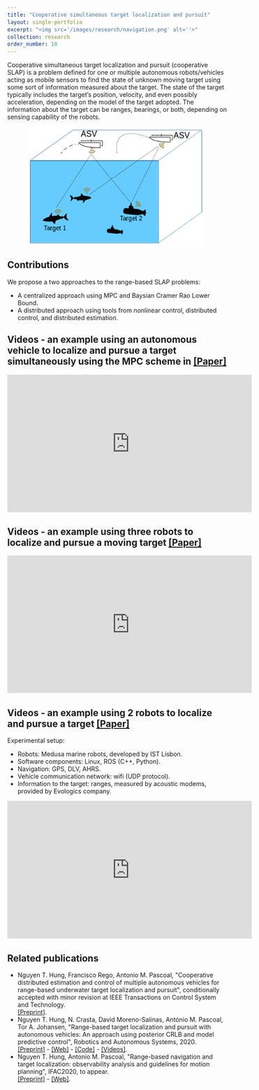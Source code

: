 ```yaml
---
title: "Cooperative simultaneous target localization and pursuit"
layout: single-portfolio
excerpt: "<img src='/images/research/navigation.png' alt=''>"
collection: research
order_number: 10
---
```


<!-- Range-based navigation is defined for an agent, for example, a scuba-diver or
an autonomous underwater vehicle (AUV) to find its own state (position, and possibly with velocity and acceleration) using
the information measured by the agent itself and the ranges to a known single or multiple
beacons. If an agent like AUV can measure its velocity vector (using
Doppler Velocity Log (DVL)), then only the position of the AUV needs to be determined.
In other situations, velocity and acceleration need to be determined as well. -->

Cooperative simultaneous target localization and pursuit (cooperative SLAP) is a problem defined for one or
multiple autonomous robots/vehicles acting as mobile sensors to find the state of unknown moving target using some sort of information
measured about the target. The state of the target typically includes the target’s position, velocity, and
even possibly acceleration, depending on the model of the target adopted. The information about the target can be ranges, bearings, or both, depending on sensing capability of the robots.  
<p align="center">
<img src="/images/research/navigation.png" width="400">
</p>

## Contributions

We propose a two approaches to the range-based SLAP problems:
- A centralized approach using MPC and Baysian Cramer Rao Lower Bound.
- A distributed approach using tools from nonlinear control, distributed control, and distributed estimation.
    
## Videos - an example using an autonomous vehicle to localize and pursue a target simultaneously using the MPC scheme in [[Paper]](https://www.sciencedirect.com/science/article/abs/pii/S0921889020304486) 

<iframe width="560" height="315" src="https://www.youtube.com/embed/5fzQ0DSwtUQ" frameborder="0" allow="accelerometer; autoplay; clipboard-write; encrypted-media; gyroscope; picture-in-picture" allowfullscreen></iframe>

## Videos - an example using three robots to localize and pursue a moving target [[Paper]](/files/pdf/research/IEEE_TCST_preprint.pdf) 

<iframe width="560" height="315" src="https://www.youtube.com/embed/J94cYoKW4y0" title="YouTube video player" frameborder="0" allow="accelerometer; autoplay; clipboard-write; encrypted-media; gyroscope; picture-in-picture" allowfullscreen></iframe>

## Videos - an example using 2 robots to localize and pursue a target [[Paper]](/files/pdf/research/IEEE_TCST_preprint.pdf)

Experimental setup:
- Robots: Medusa marine robots, developed by IST Lisbon.
- Software components: Linux, ROS (C++, Python).
- Navigation: GPS, DLV, AHRS.
- Vehicle communication network: wifi (UDP protocol).  
- Information to the target: ranges, measured by acoustic modems, provided by Evologics company.

<iframe width="560" height="315" src="https://www.youtube.com/embed/voMQCpJ-chs" title="YouTube video player" frameborder="0" allow="accelerometer; autoplay; clipboard-write; encrypted-media; gyroscope; picture-in-picture" allowfullscreen></iframe>

## Related publications
- Nguyen T. Hung, Francisco Rego, Antonio M. Pascoal, "Cooperative distributed estimation and control of multiple autonomous vehicles for range-based underwater target localization and pursuit", conditionally accepted with minor revision at IEEE Transactions on Control System and Technology.\
[[Preprint]](/files/pdf/research/IEEE_TCST_preprint.pdf). 
- Nguyen T. Hung, N. Crasta, David Moreno-Salinas, António M. Pascoal, Tor A. Johansen,
"Range-based target localization and pursuit with autonomous vehicles: An approach using
posterior CRLB and model predictive control", Robotics and Autonomous Systems, 2020. \
[[Preprint]](/files/pdf/research/RAS2020_preprint.pdf) - [[Web]](https://www.sciencedirect.com/science/article/abs/pii/S0921889020304486) - [[Code]]() - [[Videos]](https://www.youtube.com/watch?v=jXkh-W7ksyM).
- Nguyen T. Hung, Antonio M. Pascoal, "Range-based navigation and target localization: observability analysis and guidelines for motion planning", IFAC2020, to appear. \
[[Preprint]](https://www.dropbox.com/s/90u31vku7omcrbc/IFAC2020.pdf?dl=0) - [[Web]]().
